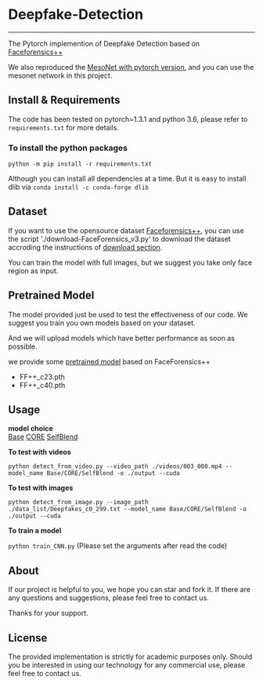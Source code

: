 # Deepfake-Detection
------------------
The Pytorch implemention of Deepfake Detection based on [Faceforensics++](https://github.com/ondyari/FaceForensics)

We also reproduced the [MesoNet with pytorch version](https://github.com/HongguLiu/MesoNet-Pytorch), and you can use the mesonet network in this project.
## Install & Requirements
The code has been tested on pytorch=1.3.1 and python 3.6, please refer to `requirements.txt` for more details.
### To install the python packages
`python -m pip install -r requirements.txt`

Although you can install all dependencies at a time. But it is easy to install dlib via `conda install -c conda-forge dlib`


## Dataset
If you want to use the opensource dataset [Faceforensics++](https://github.com/ondyari/FaceForensics), you can use the script './download-FaceForensics_v3.py' to download the dataset accroding the instructions of [download section](https://github.com/ondyari/FaceForensics/blob/master/dataset/README.md).

You can train the model with full images, but we suggest you take only face region as input.

## Pretrained Model
The model provided just be used to test the effectiveness of our code. We suggest you train you own models based on your dataset. 

And we will upload models which have better performance as soon as possible.

we provide some [pretrained model](https://drive.google.com/drive/folders/1GNtk3hLq6sUGZCGx8fFttvyNYH8nrQS8?usp=sharing) based on FaceForensics++
- FF++\_c23.pth
- FF++\_c40.pth

## Usage
**model choice**<br>
[Base](https://github.com/ondyari/FaceForensics) [CORE](https://github.com/niyunsheng/CORE) [SelfBlend](https://github.com/mapooon/SelfBlendedImages)

**To test with videos**

`python detect_from_video.py --video_path ./videos/003_000.mp4 --model_name Base/CORE/SelfBlend -o ./output --cuda`

**To test with images**

`python detect_from_image.py --image_path ./data_list/Deepfakes_c0_299.txt --model_name Base/CORE/SelfBlend -o ./output --cuda`

**To train a model**

`python train_CNN.py`
(Please set the arguments after read the code)

## About
If our project is helpful to you, we hope you can star and fork it. If there are any questions and suggestions, please feel free to contact us.

Thanks for your support.
## License
The provided implementation is strictly for academic purposes only. Should you be interested in using our technology for any commercial use, please feel free to contact us.
